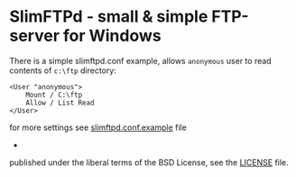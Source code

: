 # SlimFTPd - small & simple FTP-server for Windows

There is a simple slimftpd.conf example, allows `anonymous` user to read contents of `c:\ftp` directory:
```
<User "anonymous">
	Mount / C:\ftp
	Allow / List Read
</User>
```

for more settings see [slimftpd.conf.example](slimftpd.conf.example) file

-
published under the liberal terms of the BSD License, see the [LICENSE](LICENSE.txt) file.
